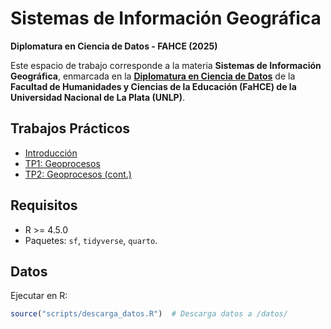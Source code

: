 # Sistemas de Información Geográfica  
**Diplomatura en Ciencia de Datos - FAHCE (2025)**

Este espacio de trabajo corresponde a la materia **Sistemas de Información Geográfica**, enmarcada en la **[Diplomatura en Ciencia de Datos](https://cienciadedatos.fahce.unlp.edu.ar)** de la **Facultad de Humanidades y Ciencias de la Educación (FaHCE) de la Universidad Nacional de La Plata (UNLP)**.

## Trabajos Prácticos
- [Introducción](trabajos_practicos/introduccion/)
- [TP1: Geoprocesos](trabajos_practicos/tp1/)
- [TP2: Geoprocesos (cont.)](trabajos_practicos/tp2/)

## Requisitos
- R >= 4.5.0
- Paquetes: `sf`, `tidyverse`, `quarto`.

## Datos
Ejecutar en R:
```r
source("scripts/descarga_datos.R")  # Descarga datos a /datos/